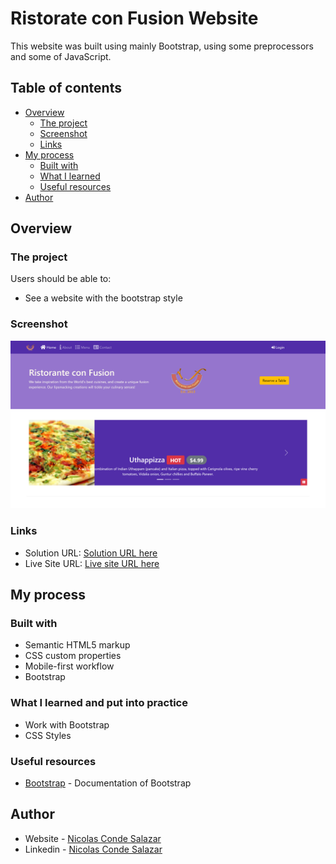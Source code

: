 # Ristorate con Fusion Website

This website was built using mainly Bootstrap, using some preprocessors and some of JavaScript.

## Table of contents

- [Overview](#overview)
  - [The project](#the-project)
  - [Screenshot](#screenshot)
  - [Links](#links)
- [My process](#my-process)
  - [Built with](#built-with)
  - [What I learned](#what-i-learned)
  - [Useful resources](#useful-resources)
- [Author](#author)


## Overview

### The project

Users should be able to:

- See a website with the bootstrap style

### Screenshot

![](./img/preview.png)

### Links

- Solution URL: [Solution URL here](https://github.com/ncondes/getting-started-with-bootstrap)
- Live Site URL: [Live site URL here]()

## My process

### Built with

- Semantic HTML5 markup
- CSS custom properties
- Mobile-first workflow
- Bootstrap

### What I learned and put into practice

- Work with Bootstrap
- CSS Styles

### Useful resources

- [Bootstrap](https://getbootstrap.com/) - Documentation of Bootstrap

## Author

- Website - [Nicolas Conde Salazar](https://www.ncondes.com)
- Linkedin - [Nicolas Conde Salazar](https://www.linkedin.com/in/ncondes/)
